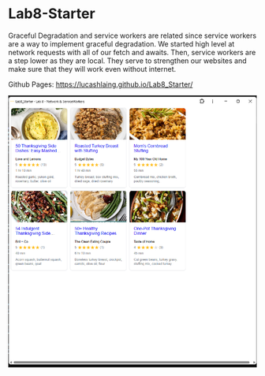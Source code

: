 # Lab8-Starter

Graceful Degradation and service workers are related since service workers are a way to implement graceful degradation. We started high level at network requests with all of our fetch and awaits. Then, service workers are a step lower as they are local. They serve to strengthen our websites and make sure that they will work even without internet. 

Github Pages: https://lucashlaing.github.io/Lab8_Starter/

![pwa](pwa.png)